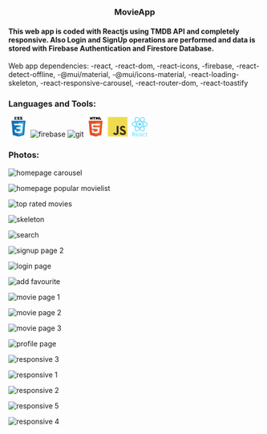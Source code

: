 <h3 align="center">MovieApp</h3>

<h4>This web app is coded with Reactjs using TMDB API and completely responsive. Also Login and SignUp operations are performed and data is stored with Firebase Authentication and Firestore Database.</h4>
<p align="left">
  Web app dependencies:
-react,
-react-dom,
-react-icons,
-firebase,
-react-detect-offline,
-@mui/material,
-@mui/icons-material,
-react-loading-skeleton,
-react-responsive-carousel,
-react-router-dom,
-react-toastify
</p>

<h3 align="left">Languages and Tools:</h3>
<p align="left"><img src="https://raw.githubusercontent.com/devicons/devicon/master/icons/css3/css3-original-wordmark.svg" alt="css3" width="40" height="40"/> </a><img src="https://www.vectorlogo.zone/logos/firebase/firebase-icon.svg" alt="firebase" width="40" height="40"/> </a><img src="https://www.vectorlogo.zone/logos/git-scm/git-scm-icon.svg" alt="git" width="40" height="40"/> </a><img src="https://raw.githubusercontent.com/devicons/devicon/master/icons/html5/html5-original-wordmark.svg" alt="html5" width="40" height="40"/> </a><img src="https://raw.githubusercontent.com/devicons/devicon/master/icons/javascript/javascript-original.svg" alt="javascript" width="40" height="40"/> </a><img src="https://raw.githubusercontent.com/devicons/devicon/master/icons/react/react-original-wordmark.svg" alt="react" width="40" height="40"/> </a> </p>

<h3 align="left">Photos:</h3>

![homepage carousel](https://github.com/user-attachments/assets/b549ba7a-10bb-43a8-ac5a-9791a21316a9)

![homepage popular movielist](https://github.com/user-attachments/assets/e48ff221-e254-489c-90d1-15be6f6cab20)

![top rated movies](https://github.com/user-attachments/assets/7d6e6e27-eefb-4c0d-a8fc-67cd36a5245b)

![skeleton](https://github.com/user-attachments/assets/5f3f96f8-5c19-41c9-8767-68336fb4e544)

![search](https://github.com/user-attachments/assets/881ce22c-dfac-4223-bb60-14ce5d20612f)

![signup page 2](https://github.com/user-attachments/assets/873f642f-b48f-418c-a666-d1aca9202eab)

![login page](https://github.com/user-attachments/assets/a053edd9-a462-41ab-8d82-2d0531ad6312)

![add favourite](https://github.com/user-attachments/assets/41ee9b08-a238-4ae9-b05c-1d7643327355)

![movie page 1](https://github.com/user-attachments/assets/38b19663-fa0a-4433-ab89-b4a9e9d25fe0)

![movie page 2](https://github.com/user-attachments/assets/75579a4e-18e9-4d47-9b5e-e17688fd55cb)

![movie page 3](https://github.com/user-attachments/assets/eb6573f5-17ec-4a92-9d66-67f03ffd2145)

![profile page](https://github.com/user-attachments/assets/019d6532-76eb-4b71-9f3f-7e596773f032)

![responsive 3](https://github.com/user-attachments/assets/6c8fe558-6161-4ec5-bdf6-714b060ac328)

![responsive 1](https://github.com/user-attachments/assets/84fe1dd7-1fd8-485b-862b-c9169cb0488f)

![responsive 2](https://github.com/user-attachments/assets/c033e543-33c8-40f5-8771-bb66392441cd)

![responsive 5](https://github.com/user-attachments/assets/184959e7-0a8c-4f9c-837a-fbed0f71acac)

![responsive 4](https://github.com/user-attachments/assets/1723fd7d-3ac3-4ae5-9dee-38c031377fb6)


